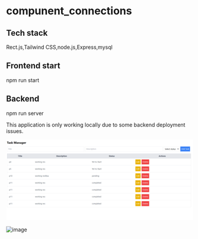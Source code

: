 
# compunent_connections
## Tech stack
Rect.js,Tailwind CSS,node.js,Express,mysql
## Frontend start
npm run start
## Backend 
npm run server

This application is only working locally due to some backend deployment issues.

![alt text](image.png)

![image](https://github.com/kkalyankumar9/compunent_connections/assets/112814583/a1f6d49b-e6dd-48ea-bf17-48204d6446cf)
